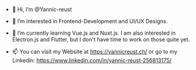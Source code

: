 - 👋 Hi, I’m @Yannic-reust
- 👀 I’m interested in Frontend-Development and UI/UX Designs.
- 🌱 I’m currently learning Vue.js and Nuxt.js. I am also interested in Electron.js and Flutter, but I don't have time to work on those quite yet.

- 📫 You can visit my Website at https://yannicreust.ch/ or go to my Linkedin:
     https://www.linkedin.com/in/yannic-reust-256813175/

<!---
Yannic-reust/Yannic-reust is a ✨ special ✨ repository because its `README.md` (this file) appears on your GitHub profile.
You can click the Preview link to take a look at your changes.
--->
